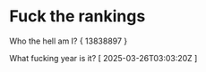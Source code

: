 # Fuck the rankings

Who the hell am I?
{ 13838897 }

What fucking year is it?
[ 2025-03-26T03:03:20Z ]
